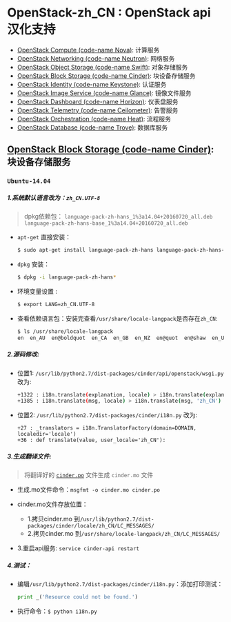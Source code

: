 # OpenStack-zh_CN : OpenStack api 汉化支持
* [OpenStack Compute (code-name Nova)](https://github.com/openstack/nova): 计算服务
* [OpenStack Networking (code-name Neutron)](https://github.com/openstack/neutron): 网络服务
* [OpenStack Object Storage (code-name Swift)](https://github.com/openstack/swift): 对象存储服务
* [OpenStack Block Storage (code-name Cinder)](https://github.com/openstack/cinder): 块设备存储服务
* [OpenStack Identity (code-name Keystone)](https://github.com/openstack/keystone): 认证服务
* [OpenStack Image Service (code-name Glance)](https://github.com/openstack/glance): 镜像文件服务
* [OpenStack Dashboard (code-name Horizon)](https://github.com/openstack/horizon): 仪表盘服务
* [OpenStack Telemetry (code-name Ceilometer)](https://github.com/openstack/ceilometer): 告警服务
* [OpenStack Orchestration (code-name Heat)](https://github.com/openstack/heat): 流程服务
* [OpenStack Database (code-name Trove)](https://github.com/openstack/trove): 数据库服务

## [OpenStack Block Storage (code-name Cinder)](https://github.com/openstack/cinder): 块设备存储服务

### `Ubuntu-14.04`

##### 1.系统默认语言改为：`zh_CN.UTF-8`
> dpkg依赖包：
>   `language-pack-zh-hans_1%3a14.04+20160720_all.deb`
>   `language-pack-zh-hans-base_1%3a14.04+20160720_all.deb`

* `apt-get` 直接安装：
  ```bash
  $ sudo apt-get install language-pack-zh-hans language-pack-zh-hans-base
  ``` 

* `dpkg` 安装：
  ```bash
  $ dpkg -i language-pack-zh-hans*
  ```

* 环境变量设置 : 
  ```bash
  $ export LANG=zh_CN.UTF-8
  ```

* 查看依赖语言包：安装完查看`/usr/share/locale-langpack`是否存在`zh_CN`:
  ```bash 
  $ ls /usr/share/locale-langpack
  en  en_AU  en@boldquot  en_CA  en_GB  en_NZ  en@quot  en@shaw  en_US  en_US@piglatin  zh  zh_CN
  ```

##### 2.源码修改: 
* 位置1: `/usr/lib/python2.7/dist-packages/cinder/api/openstack/wsgi.py`　改为:
  ```bash
  +1322 : i18n.translate(explanation, locale) > i18n.translate(explanation, 'zh_CN')
  +1385 : i18n.translate(msg, locale) > i18n.translate(msg, 'zh_CN')
  ```
  
* 位置2: `/usr/lib/python2.7/dist-packages/cinder/i18n.py` 改为:
  ```
  +27 : _translators = i18n.TranslatorFactory(domain=DOMAIN, localedir='locale')
  +36 : def translate(value, user_locale='zh_CN'):
  ```

##### 3.生成翻译文件: 
> 将翻译好的 [`cinder.po`](https://github.com/openstack/cinder/blob/master/cinder/locale/zh_CN/LC_MESSAGES/cinder.po) 文件生成 `cinder.mo` 文件
* 生成.mo文件命令：`msgfmt -o cinder.mo cinder.po` 
* cinder.mo文件存放位置：
  * 1.拷贝cinder.mo 到`/usr/lib/python2.7/dist-packages/cinder/locale/zh_CN/LC_MESSAGES/`
  * 2.拷贝cinder.mo 到`/usr/share/locale-langpack/zh_CN/LC_MESSAGES/`

* 3.重启api服务: `service cinder-api restart`

##### 4.测试：
* 编辑`/usr/lib/python2.7/dist-packages/cinder/i18n.py`：添加打印测试：
  ```python
  print _('Resource could not be found.')
  ```
* 执行命令：`$ python i18n.py`
